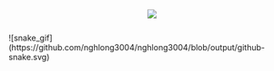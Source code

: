 <h1 align="center">
    <img src="https://readme-typing-svg.herokuapp.com/?font=Righteous&size=35&center=true&vCenter=true&width=500&height=70&duration=4000&lines=Hi+There!+👋;+I'm+Nghlong3004!;" />
</h1>
![snake_gif](https://github.com/nghlong3004/nghlong3004/blob/output/github-snake.svg)
